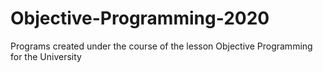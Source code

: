 # Objective-Programming-2020
Programs created under the course of the lesson Objective Programming for the University
